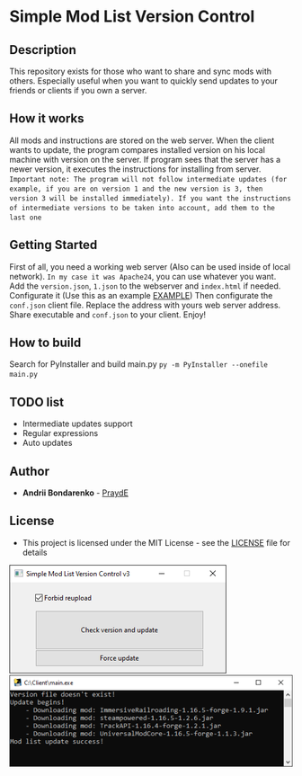 # Simple Mod List Version Control

## Description

This repository exists for those who want to share and sync mods with others. Especially useful when you want to quickly send updates to your friends or clients if you own a server.

## How it works

All mods and instructions are stored on the web server. When the client wants to update, the program compares installed version on his local machine with version on the server. If program sees that the server has a newer version, it executes the instructions for installing from server.
`Important note: The program will not follow intermediate updates (for example, if you are on version 1 and the new version is 3, then version 3 will be installed immediately). If you want the instructions of intermediate versions to be taken into account, add them to the last one`

## Getting Started

First of all, you need a working web server (Also can be used inside of local network).
`In my case it was Apache24`, you can use whatever you want.
Add the `version.json`, `1.json` to the webserver and `index.html` if needed.
Configurate it (Use this as an example [EXAMPLE](ServerHTDOCS_Example/README.md))
Then configurate the `conf.json` client file. Replace the address with yours web server address.
Share executable and `conf.json` to your client. Enjoy!

## How to build

Search for PyInstaller and build main.py
`py -m PyInstaller --onefile main.py`

## TODO list

* Intermediate updates support
* Regular expressions
* Auto updates

## Author

* **Andrii Bondarenko** - [PraydE](https://github.com/PraydE007)

## License

* This project is licensed under the MIT License - see the [LICENSE](LICENSE) file for details

![](Screenshots/1.png)
![](Screenshots/2.png)

